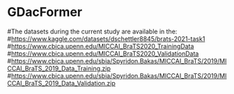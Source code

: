 # GDacFormer
#The datasets during the current study are available in the:
#https://www.kaggle.com/datasets/dschettler8845/brats-2021-task1
#https://www.cbica.upenn.edu/MICCAI_BraTS2020_TrainingData
#https://www.cbica.upenn.edu/MICCAI_BraTS2020_ValidationData
#https://www.cbica.upenn.edu/sbia/Spyridon.Bakas/MICCAI_BraTS/2019/MICCAI_BraTS_2019_Data_Training.zip
#https://www.cbica.upenn.edu/sbia/Spyridon.Bakas/MICCAI_BraTS/2019/MICCAI_BraTS_2019_Data_Validation.zip

